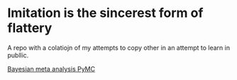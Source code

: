 # Imitation is the sincerest form of flattery
A repo with a colatiojn of my attempts to copy other in an attempt to learn in publlic.


[Bayesian meta analysis PyMC](https://github.com/HPCurtis/basic_meta_analysis_pymc)